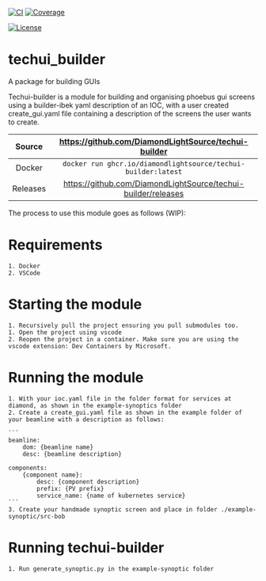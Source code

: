 [![CI](https://github.com/DiamondLightSource/techui-builder/actions/workflows/ci.yml/badge.svg)](https://github.com/DiamondLightSource/techui-builder/actions/workflows/ci.yml)
[![Coverage](https://codecov.io/gh/DiamondLightSource/techui-builder/branch/main/graph/badge.svg)](https://codecov.io/gh/DiamondLightSource/techui-builder)

[![License](https://img.shields.io/badge/License-Apache%202.0-blue.svg)](https://www.apache.org/licenses/LICENSE-2.0)

# techui_builder

A package for building GUIs

Techui-builder is a module for building and organising phoebus gui screens using a builder-ibek yaml description of an IOC, with a user created create_gui.yaml file containing a description of the screens the user wants to create.

Source          | <https://github.com/DiamondLightSource/techui-builder>
:---:           | :---:
Docker          | `docker run ghcr.io/diamondlightsource/techui-builder:latest`
Releases        | <https://github.com/DiamondLightSource/techui-builder/releases>

The process to use this module goes as follows (WIP): 

# Requirements
    1. Docker
    2. VSCode

# Starting the module
    1. Recursively pull the project ensuring you pull submodules too. 
    1. Open the project using vscode
    2. Reopen the project in a container. Make sure you are using the vscode extension: Dev Containers by Microsoft.
    
# Running the module
    1. With your ioc.yaml file in the folder format for services at diamond, as shown in the example-synoptics folder
    2. Create a create_gui.yaml file as shown in the example folder of your beamline with a description as follows:

    ```
    beamline:
        dom: {beamline name}
        desc: {beamline description}

    components:
        {component name}:
            desc: {component description}
            prefix: {PV prefix}
            service_name: {name of kubernetes service}
    ```
    3. Create your handmade synoptic screen and place in folder ./example-synoptic/src-bob

# Running techui-builder
    1. Run generate_synoptic.py in the example-synoptic folder
